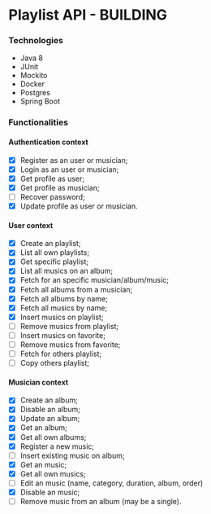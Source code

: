 # Playlist API - BUILDING

### Technologies

- Java 8
- JUnit
- Mockito
- Docker
- Postgres
- Spring Boot

### Functionalities

#### Authentication context

- [x] Register as an user or musician;
- [x] Login as an user or musician;
- [x] Get profile as user;
- [x] Get profile as musician;
- [ ] Recover password;
- [x] Update profile as user or musician.

#### User context

- [x] Create an playlist;
- [x] List all own playlists;
- [x] Get specific playlist;
- [x] List all musics on an album;
- [x] Fetch for an specific musician/album/music;
- [x] Fetch all albums from a musician;
- [x] Fetch all albums by name;
- [x] Fetch all musics by name;
- [x] Insert musics on playlist;
- [ ] Remove musics from playlist;
- [ ] Insert musics on favorite;
- [ ] Remove musics from favorite;
- [ ] Fetch for others playlist;
- [ ] Copy others playlist;

#### Musician context

- [x] Create an album;
- [x] Disable an album;
- [x] Update an album;
- [x] Get an album;
- [x] Get all own albums;
- [x] Register a new music;
- [ ] Insert existing music on album;
- [x] Get an music;
- [x] Get all own musics;
- [ ] Edit an music (name, category, duration, album, order)
- [x] Disable an music;
- [ ] Remove music from an album (may be a single).